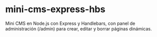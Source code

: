 # mini-cms-express-hbs
Mini CMS en Node.js con Express y Handlebars, con panel de administración (/admin) para crear, editar y borrar páginas dinámicas.
